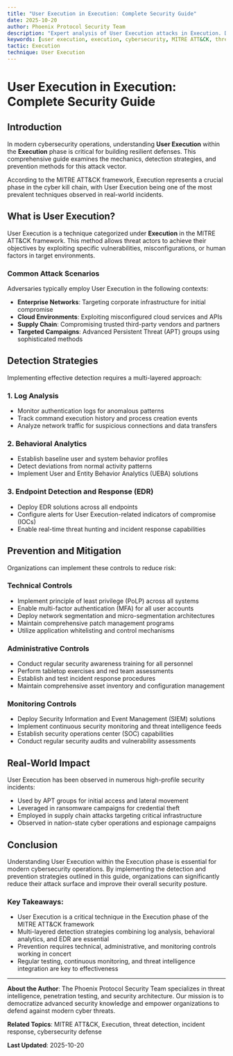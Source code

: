 ```yaml
---
title: "User Execution in Execution: Complete Security Guide"
date: 2025-10-20
author: Phoenix Protocol Security Team
description: "Expert analysis of User Execution attacks in Execution. Detection methods, prevention strategies, and real-world defense techniques."
keywords: [user execution, execution, cybersecurity, MITRE ATT&CK, threat detection]
tactic: Execution
technique: User Execution
---
```


# User Execution in Execution: Complete Security Guide

## Introduction

In modern cybersecurity operations, understanding **User Execution** within the **Execution** phase is critical for building resilient defenses. This comprehensive guide examines the mechanics, detection strategies, and prevention methods for this attack vector.

According to the MITRE ATT&CK framework, Execution represents a crucial phase in the cyber kill chain, with User Execution being one of the most prevalent techniques observed in real-world incidents.

## What is User Execution?

User Execution is a technique categorized under **Execution** in the MITRE ATT&CK framework. This method allows threat actors to achieve their objectives by exploiting specific vulnerabilities, misconfigurations, or human factors in target environments.

### Common Attack Scenarios

Adversaries typically employ User Execution in the following contexts:

- **Enterprise Networks**: Targeting corporate infrastructure for initial compromise
- **Cloud Environments**: Exploiting misconfigured cloud services and APIs
- **Supply Chain**: Compromising trusted third-party vendors and partners
- **Targeted Campaigns**: Advanced Persistent Threat (APT) groups using sophisticated methods

## Detection Strategies

Implementing effective detection requires a multi-layered approach:

### 1. Log Analysis
- Monitor authentication logs for anomalous patterns
- Track command execution history and process creation events
- Analyze network traffic for suspicious connections and data transfers

### 2. Behavioral Analytics
- Establish baseline user and system behavior profiles
- Detect deviations from normal activity patterns
- Implement User and Entity Behavior Analytics (UEBA) solutions

### 3. Endpoint Detection and Response (EDR)
- Deploy EDR solutions across all endpoints
- Configure alerts for User Execution-related indicators of compromise (IOCs)
- Enable real-time threat hunting and incident response capabilities

## Prevention and Mitigation

Organizations can implement these controls to reduce risk:

### Technical Controls
- Implement principle of least privilege (PoLP) across all systems
- Enable multi-factor authentication (MFA) for all user accounts
- Deploy network segmentation and micro-segmentation architectures
- Maintain comprehensive patch management programs
- Utilize application whitelisting and control mechanisms

### Administrative Controls
- Conduct regular security awareness training for all personnel
- Perform tabletop exercises and red team assessments
- Establish and test incident response procedures
- Maintain comprehensive asset inventory and configuration management

### Monitoring Controls
- Deploy Security Information and Event Management (SIEM) solutions
- Implement continuous security monitoring and threat intelligence feeds
- Establish security operations center (SOC) capabilities
- Conduct regular security audits and vulnerability assessments

## Real-World Impact

User Execution has been observed in numerous high-profile security incidents:

- Used by APT groups for initial access and lateral movement
- Leveraged in ransomware campaigns for credential theft
- Employed in supply chain attacks targeting critical infrastructure
- Observed in nation-state cyber operations and espionage campaigns

## Conclusion

Understanding User Execution within the Execution phase is essential for modern cybersecurity operations. By implementing the detection and prevention strategies outlined in this guide, organizations can significantly reduce their attack surface and improve their overall security posture.

### Key Takeaways:

- User Execution is a critical technique in the Execution phase of the MITRE ATT&CK framework
- Multi-layered detection strategies combining log analysis, behavioral analytics, and EDR are essential
- Prevention requires technical, administrative, and monitoring controls working in concert
- Regular testing, continuous monitoring, and threat intelligence integration are key to effectiveness

---

**About the Author**: The Phoenix Protocol Security Team specializes in threat intelligence, penetration testing, and security architecture. Our mission is to democratize advanced security knowledge and empower organizations to defend against modern cyber threats.

**Related Topics**: MITRE ATT&CK, Execution, threat detection, incident response, cybersecurity defense

**Last Updated**: 2025-10-20
